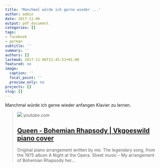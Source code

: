 ```yaml
---
title: 'Manchmal würde ich gerne wieder ...'
author: admin
date: 2017-11-06
output: pdf_document
categories: []
tags:
- facebook
- german
subtitle: ''
summary: ''
authors: []
lastmod: 2017-11-06T22:45:53+01:00
featured: no
image:
  caption: ''
  focal_point: ''
  preview_only: no
projects: []
slug: []
---
```

Manchmal würde ich gerne wieder anfangen Klavier zu lernen.
> [![](https://i.ytimg.com/vi/rptV6K7nqu0/maxresdefault.jpg)](https://www.youtube.com/watch?v=rptV6K7nqu0)
> youtube.com
> ## [Queen - Bohemian Rhapsody | Vkgoeswild piano cover](https://www.youtube.com/watch?v=rptV6K7nqu0)
>
>Original piano arrangement written by me. The legendary song, from the 1975 album A Night at the Opera. Sheet music - My arrangement of Bohemian Rhapsody her...

